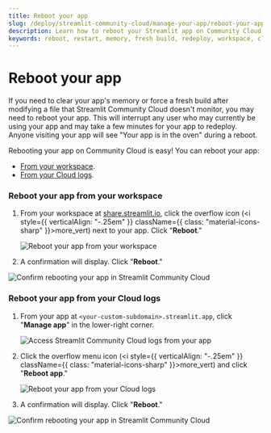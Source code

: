 ```yaml
---
title: Reboot your app
slug: /deploy/streamlit-community-cloud/manage-your-app/reboot-your-app
description: Learn how to reboot your Streamlit app on Community Cloud to clear memory, force fresh builds, and resolve issues.
keywords: reboot, restart, memory, fresh build, redeploy, workspace, cloud logs, confirmation, troubleshooting
---
```


# Reboot your app

If you need to clear your app's memory or force a fresh build after modifying a file that Streamlit Community Cloud doesn't monitor, you may need to reboot your app. This will interrupt any user who may currently be using your app and may take a few minutes for your app to redeploy. Anyone visiting your app will see "Your app is in the oven" during a reboot.

Rebooting your app on Community Cloud is easy! You can reboot your app:

- [From your workspace](#reboot-your-app-from-your-workspace).
- [From your Cloud logs](#reboot-your-app-from-your-cloud-logs).

### Reboot your app from your workspace

1. From your workspace at <a href="https://share.streamlit.io" target="_blank">share.streamlit.io</a>, click the overflow icon (<i style={{ verticalAlign: "-.25em" }} className={{ class: "material-icons-sharp" }}>more_vert</i>) next to your app. Click "**Reboot**."

   ![Reboot your app from your workspace](/images/streamlit-community-cloud/workspace-app-reboot.png)

2. A confirmation will display. Click "**Reboot**."

<div style={{ maxWidth: '50%', margin: 'auto' }}>
<Image alt="Confirm rebooting your app in Streamlit Community Cloud" src="/images/streamlit-community-cloud/workspace-app-reboot-confirm.png" clean />
</div>

### Reboot your app from your Cloud logs

1. From your app at `<your-custom-subdomain>.streamlit.app`, click "**Manage app**" in the lower-right corner.

   ![Access Streamlit Community Cloud logs from your app](/images/streamlit-community-cloud/cloud-logs-open.png)

2. Click the overflow menu icon (<i style={{ verticalAlign: "-.25em" }} className={{ class: "material-icons-sharp" }}>more_vert</i>) and click "**Reboot app**."

   ![Reboot your app from your Cloud logs](/images/streamlit-community-cloud/cloud-logs-menu-reboot.png)

3. A confirmation will display. Click "**Reboot**."

<div style={{ maxWidth: '50%', margin: 'auto' }}>
<Image alt="Confirm rebooting your app in Streamlit Community Cloud" src="/images/streamlit-community-cloud/workspace-app-reboot-confirm.png" clean />
</div>
